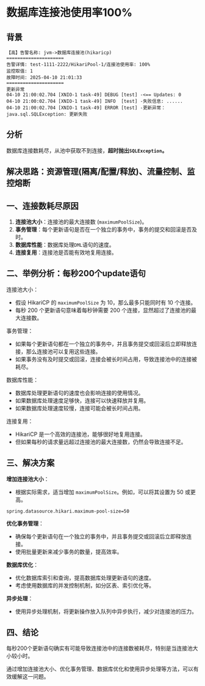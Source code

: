 # 数据库连接池使用率100%

## 背景

```log
【高】告警名称: jvm->数据库连接池(hikaricp)
=====================
告警详情: test-1111-2222/HikariPool-1/连接池使用率: 100%
监控取值: 1
故障时间: 2025-04-10 21:01:33
=====================
更新异常
04-10 21:00:02.704 [XNIO-1 task-49] DEBUG [test] -<== Updates: 0
04-10 21:00:02.704 [XNIO-1 task-49] INFO  [test] -失败信息: ......
04-10 21:00:02.704 [XNIO-1 task-49] ERROR [test] -更新异常：
java.sql.SQLException: 更新失败
```

## 分析

数据库连接数耗尽，从池中获取不到连接，**超时抛出`SQLException`。**
## 解决思路：资源管理(隔离/配置/释放)、流量控制、监控熔断

## 一、连接数耗尽原因

1. **连接池大小**：连接池的最大连接数 (`maximumPoolSize`)。
2. **事务管理**：每个更新语句是否在一个独立的事务中，事务的提交和回滚是否及时。
3. **数据库性能**：数据库处理`DML`语句的速度。
4. **连接复用**：连接池是否能有效地复用连接。

## 二、举例分析：每秒200个update语句

连接池大小：
- 假设 HikariCP 的 `maximumPoolSize` 为 10，那么最多只能同时有 10 个连接。
- 每秒 200 个更新语句意味着每秒钟需要 200 个连接，显然超过了连接池的最大连接数。

事务管理：
- 如果每个更新语句都在一个独立的事务中，并且事务提交或回滚后立即释放连接，那么连接池可以复用这些连接。
- 如果事务没有及时提交或回滚，连接会被长时间占用，导致连接池中的连接被耗尽。

数据库性能：
- 数据库处理更新语句的速度也会影响连接的使用情况。
- 如果数据库处理速度足够快，连接可以快速释放并复用。
- 如果数据库处理速度较慢，连接可能会被长时间占用。

连接复用：
- HikariCP 是一个高效的连接池，能够很好地复用连接。
- 但如果每秒的请求量远超过连接池的最大连接数，仍然会导致连接不足。

## 三、解决方案

**增加连接池大小**：

- 根据实际需求，适当增加 `maximumPoolSize`。例如，可以将其设置为 50 或更高。

```
spring.datasource.hikari.maximum-pool-size=50
```

**优化事务管理**：

- 确保每个更新语句在一个独立的事务中，并且事务提交或回滚后立即释放连接。
- 使用批量更新来减少事务的数量，提高效率。

**数据库优化**：

- 优化数据库索引和查询，提高数据库处理更新语句的速度。
- 考虑使用数据库的并发控制机制，如分区表、索引优化等。

**异步处理**：

- 使用异步处理机制，将更新操作放入队列中异步执行，减少对连接池的压力。

## 四、结论

每秒200个更新语句确实有可能导致连接池中的连接数被耗尽，特别是当连接池大小较小时。

通过增加连接池大小、优化事务管理、数据库优化和使用异步处理等方法，可以有效缓解这一问题。

